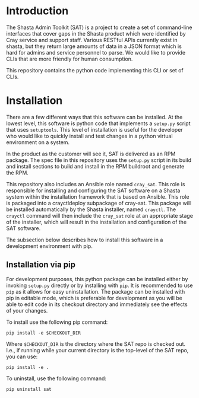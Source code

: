 # Introduction

The Shasta Admin Toolkit (SAT) is a project to create a set of command-line
interfaces that cover gaps in the Shasta product which were identified by Cray
service and support staff. Various RESTful APIs currently exist in shasta, but
they return large amounts of data in a JSON format which is hard for admins and
service personnel to parse. We would like to provide CLIs that are more friendly
for human consumption.

This repository contains the python code implementing this CLI or set of CLIs.

# Installation

There are a few different ways that this software can be installed. At the
lowest level, this software is python code that implements a `setup.py` script
that uses `setuptools`. This level of installation is useful for the developer
who would like to quickly install and test changes in a python virtual
environment on a system.

In the product as the customer will see it, SAT is delivered as an RPM package.
The spec file in this repository uses the `setup.py` script in its build and
install sections to build and install in the RPM buildroot and generate the RPM.

This repository also includes an Ansible role named `cray_sat`. This role is
responsible for installing and configuring the SAT software on a Shasta system
within the installation framework that is based on Ansible. This role is
packaged into a crayctldeploy subpackage of cray-sat. This package will be
installed automatically by the Shasta installer, named `crayctl`. The `crayctl`
command will then include the `cray_sat` role at an appropriate stage of the
installer, which will result in the installation and configuration of the SAT
software.

The subsection below describes how to install this software in a development
environment with pip.

## Installation via pip

For development purposes, this python package can be installed either by
invoking `setup.py` directly or by installing with `pip`. It is recommended to
use `pip` as it allows for easy uninstallation. The package can be installed
with pip in editable mode, which is preferable for development as you will be
able to edit code in its checkout directory and immediately see the effects of
your changes.

To install use the following pip command:

```
pip install -e $CHECKOUT_DIR
```

Where `$CHECKOUT_DIR` is the directory where the SAT repo is checked out. I.e.,
if running while your current directory is the top-level of the SAT repo, you
can use:

```
pip install -e .
```

To uninstall, use the following command:

```
pip uninstall sat
```
